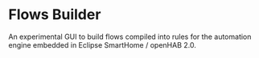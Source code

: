 # Flows Builder

An experimental GUI to build flows compiled into rules for the automation engine embedded in Eclipse SmartHome / openHAB 2.0.
